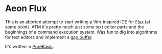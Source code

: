 # Aeon Flux

This is an aborted attempt to start writing a Vim-inspired IDE for [Flux](https://github.com/Rene-Damm/flux-ml) (at some point). ATM it's pretty much just some text editor parts and the beginnings of a command execution system. Was fun to dig into algorithms for text editors and implement a [gap buffer](https://en.wikipedia.org/wiki/Gap_buffer).

It's written in [PureBasic](https://www.purebasic.com).

